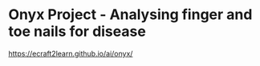 # Onyx Project - Analysing finger and toe nails for disease
https://ecraft2learn.github.io/ai/onyx/

